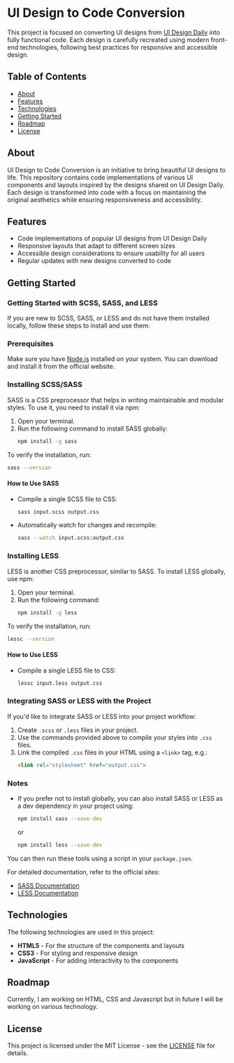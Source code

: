 # UI Design to Code Conversion

This project is focused on converting UI designs from [UI Design Daily](https://uidesigndaily.com) into fully functional code. Each design is carefully recreated using modern front-end technologies, following best practices for responsive and accessible design.

## Table of Contents
- [About](#about)
- [Features](#features)
- [Technologies](#technologies)
- [Getting Started](#getting-started)
- [Roadmap](#roadmap)
- [License](#license)

## About
UI Design to Code Conversion is an initiative to bring beautiful UI designs to life. This repository contains code implementations of various UI components and layouts inspired by the designs shared on UI Design Daily. Each design is transformed into code with a focus on maintaining the original aesthetics while ensuring responsiveness and accessibility.

## Features
- Code implementations of popular UI designs from UI Design Daily
- Responsive layouts that adapt to different screen sizes
- Accessible design considerations to ensure usability for all users
- Regular updates with new designs converted to code

## Getting Started 

### Getting Started with SCSS, SASS, and LESS

If you are new to SCSS, SASS, or LESS and do not have them installed locally, follow these steps to install and use them:

### Prerequisites
Make sure you have [Node.js](https://nodejs.org/) installed on your system. You can download and install it from the official website.

### Installing SCSS/SASS
SASS is a CSS preprocessor that helps in writing maintainable and modular styles. To use it, you need to install it via npm:

1. Open your terminal.
2. Run the following command to install SASS globally:
   ```bash
   npm install -g sass
   ```

To verify the installation, run:
```bash
sass --version
```

#### How to Use SASS
- Compile a single SCSS file to CSS:
  ```bash
  sass input.scss output.css
  ```
- Automatically watch for changes and recompile:
  ```bash
  sass --watch input.scss:output.css
  ```

### Installing LESS
LESS is another CSS preprocessor, similar to SASS. To install LESS globally, use npm:

1. Open your terminal.
2. Run the following command:
   ```bash
   npm install -g less
   ```

To verify the installation, run:
```bash
lessc --version
```

#### How to Use LESS
- Compile a single LESS file to CSS:
  ```bash
  lessc input.less output.css
  ```

### Integrating SASS or LESS with the Project
If you'd like to integrate SASS or LESS into your project workflow:
1. Create `.scss` or `.less` files in your project.
2. Use the commands provided above to compile your styles into `.css` files.
3. Link the compiled `.css` files in your HTML using a `<link>` tag, e.g.:
   ```html
   <link rel="stylesheet" href="output.css">
   ```

### Notes
- If you prefer not to install globally, you can also install SASS or LESS as a dev dependency in your project using:
  ```bash
  npm install sass --save-dev
  ```
  or
  ```bash
  npm install less --save-dev
  ```

You can then run these tools using a script in your `package.json`.

For detailed documentation, refer to the official sites:
- [SASS Documentation](https://sass-lang.com/)
- [LESS Documentation](https://lesscss.org/)

## Technologies
The following technologies are used in this project:
- **HTML5** - For the structure of the components and layouts
- **CSS3** - For styling and responsive design
- **JavaScript** - For adding interactivity to the components

## Roadmap

Currently, I am working on HTML, CSS and Javascript but in future I will be working on various technology.

## License
This project is licensed under the MIT License - see the [LICENSE](LICENSE) file for details.
